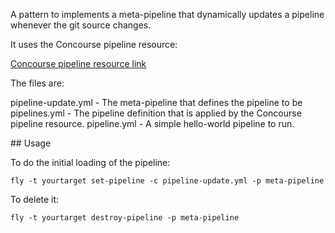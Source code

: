

A pattern to implements a meta-pipeline that dynamically updates a pipeline
whenever the git source changes.

It uses the Concourse pipeline resource:

[Concourse pipeline resource link](https://github.com/concourse/concourse-pipeline-resource)

The files are:

pipeline-update.yml - The meta-pipeline that defines the pipeline to be
pipelines.yml       - The pipeline definition that is applied by the Concourse pipeline resource.
pipeline.yml        - A simple hello-world pipeline to run.

## Usage

To do the initial loading of the pipeline:

```
fly -t yourtarget set-pipeline -c pipeline-update.yml -p meta-pipeline
```

To delete it:

```
fly -t yourtarget destroy-pipeline -p meta-pipeline
```

